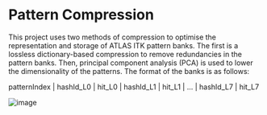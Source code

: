 # Pattern Compression

This project uses two methods of compression to optimise the representation and storage of ATLAS ITK pattern banks. The first is a lossless dictionary-based compression to remove redundancies in the pattern banks. Then, principal component analysis (PCA) is used to lower the dimensionality of the patterns. The format of the banks is as follows:

patternIndex  |  hashId_L0  |  hit_L0  |  hashId_L1  |  hit_L1  |  ...  |  hashId_L7  |  hit_L7  


![image](pg.png)


